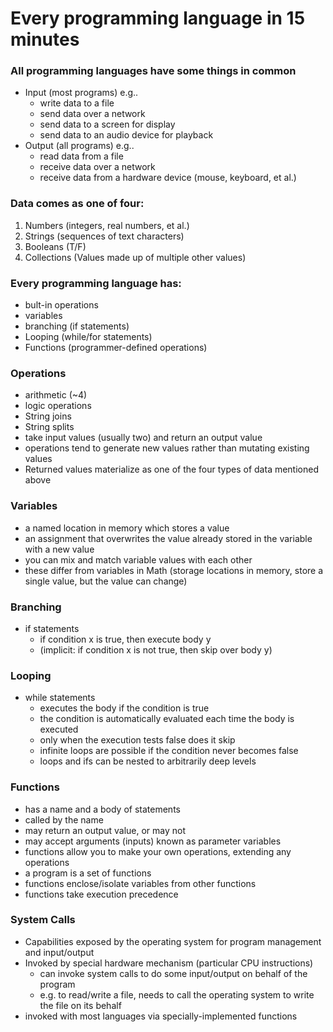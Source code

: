 # Every programming language in 15 minutes

### All programming languages have some things in common

- Input (most programs) e.g..
	- write data to a file
	- send data over a network
	- send data to a screen for display
	- send data to an audio device for playback
- Output (all programs) e.g..
	- read data from a file
	- receive data over a network
	- receive data from a hardware device (mouse, keyboard, et al.)
### Data comes as one of four:
1. Numbers (integers, real numbers, et al.)
1. Strings (sequences of text characters)
1. Booleans (T/F)
1. Collections (Values made up of multiple other values)
### Every programming language has:
- bult-in operations
- variables
- branching (if statements)
- Looping (while/for statements)
- Functions (programmer-defined operations)
### Operations
- arithmetic (~4)
- logic operations
- String joins
- String splits
- take input values (usually two) and return an output value
- operations tend to generate new values rather than mutating existing values
- Returned values materialize as one of the four types of data mentioned above
### Variables
- a named location in memory which stores a value
- an assignment that overwrites the value already stored in the variable with a new value
- you can mix and match variable values with each other
- these differ from variables in Math (storage locations in memory, store a single value, but the value can change)
### Branching
- if statements
	- if condition x is true, then execute body y
	- (implicit: if condition x is not true, then skip over body y)
### Looping 
- while statements
	- executes the body if the condition is true
	- the condition is automatically evaluated each time the body is executed
	- only when the execution tests false does it skip
	- infinite loops are possible if the condition never becomes false
	- loops and ifs can be nested to arbitrarily deep levels
### Functions
- has a name and a body of statements
- called by the name
- may return an output value, or may not
- may accept arguments (inputs) known as parameter variables
- functions allow you to make your own operations, extending any operations
- a program is a set of functions
- functions enclose/isolate variables from other functions
- functions take execution precedence
### System Calls
- Capabilities exposed by the operating system for program management and input/output
- Invoked by special hardware mechanism (particular CPU instructions)
	- can invoke system calls to do some input/output on behalf of the program
	- e.g. to read/write a file, needs to call the operating system to write the file on its behalf
- invoked with most languages via specially-implemented functions

